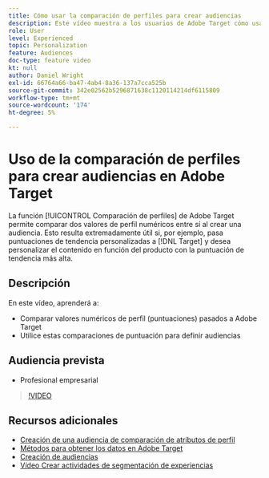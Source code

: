 ```yaml
---
title: Cómo usar la comparación de perfiles para crear audiencias
description: Este vídeo muestra a los usuarios de Adobe Target cómo usar la función Comparación de perfiles para comparar dos valores de perfil numéricos entre sí al crear una audiencia.
role: User
level: Experienced
topic: Personalization
feature: Audiences
doc-type: feature video
kt: null
author: Daniel Wright
exl-id: 66764a66-ba47-4ab4-8a36-137a7cca525b
source-git-commit: 342e02562b5296871638c1120114214df6115809
workflow-type: tm+mt
source-wordcount: '174'
ht-degree: 5%

---
```


# Uso de la comparación de perfiles para crear audiencias en Adobe Target

La función [!UICONTROL Comparación de perfiles] de Adobe Target permite comparar dos valores de perfil numéricos entre sí al crear una audiencia. Esto resulta extremadamente útil si, por ejemplo, pasa puntuaciones de tendencia personalizadas a [!DNL Target] y desea personalizar el contenido en función del producto con la puntuación de tendencia más alta.

## Descripción

En este vídeo, aprenderá a:

* Comparar valores numéricos de perfil (puntuaciones) pasados a Adobe Target
* Utilice estas comparaciones de puntuación para definir audiencias

## Audiencia prevista

* Profesional empresarial

>[!VIDEO](https://video.tv.adobe.com/v/23218/?quality=12)

## Recursos adicionales

* [Creación de una audiencia de comparación de atributos de perfil](https://experienceleague.adobe.com/docs/target/using/audiences/create-audiences/creating-a-profile-attribute-comparison-audience.html?lang=en)
* [Métodos para obtener los datos en Adobe Target](https://experienceleague.adobe.com/docs/target/using/implement-target/before-implement/methods/methods-to-get-data-into-target.html?lang=en)
* [Creación de audiencias](https://experienceleague.adobe.com/docs/target/using/audiences/create-audiences/create-audience.html?lang=en)
* [Vídeo Crear actividades de segmentación de experiencias](../activities/create-experience-targeting-activities.md)
